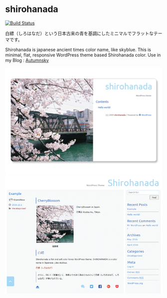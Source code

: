 # shirohanada

[![Build Status](https://img.shields.io/travis/akiya64/shirohanada/master.svg?style=flat-square)](https://travis-ci.org/akiya64/shirohanada)

白縹（しろはなだ）という日本古来の青を基調にしたミニマルでフラットなテーマです。

Shirohanada is japanese ancient times color name, like skyblue.
This is minimal, flat, responsive WordPress theme based Shirohanada color.
Use in my Blog : [Autumnsky](http://autumnsky.sakura.ne.jp "Autumnsky")

![Shirohanada frontpage](https://github.com/akiya64/shirohanada/blob/master/frontpage_src.jpg "shirohanada frontpage")
![Shirohanada](https://github.com/akiya64/shirohanada/blob/master/screenshot.png "shirohanada screen shot")

